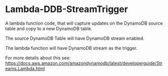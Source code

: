 # Lambda-DDB-StreamTrigger
A lambda function code, that will capture updates on the DynamoDB source table and copy to a new DynamoDB table. 

The source DynamoDB Table will have DynamoDB stream enabled.

The lambda function will have DynamoDB stream as the trigger. 

For more details about this see:
https://docs.aws.amazon.com/amazondynamodb/latest/developerguide/Streams.Lambda.html

